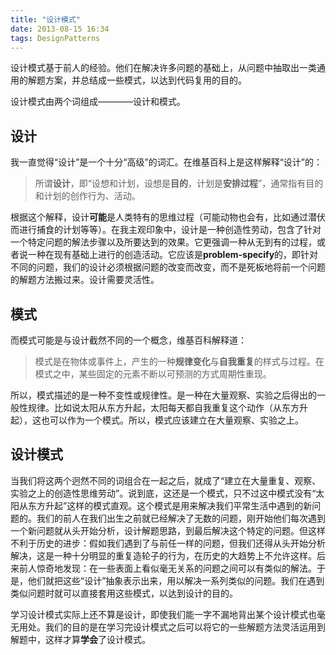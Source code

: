 ```yaml
---
title: "设计模式"
date: 2013-08-15 16:34
tags: DesignPatterns
---
```

设计模式基于前人的经验。他们在解决许多问题的基础上，从问题中抽取出一类通用的解题方案，并总结成一些模式，以达到代码复用的目的。

设计模式由两个词组成————设计和模式。<!--more-->

## 设计
我一直觉得“设计”是一个十分“高级”的词汇。在维基百科上是这样解释“设计”的：

> 所谓**设计**，即“设想和计划，设想是**目的**，计划是**安排过程**”，通常指有目的和计划的创作行为、活动。

根据这个解释，设计**可能**是人类特有的思维过程（可能动物也会有，比如通过潜伏而进行捕食的计划等等）。在我主观印象中，设计是一种创造性劳动，包含了针对一个特定问题的解法步骤以及所要达到的效果。它更强调一种从无到有的过程，或者说一种在现有基础上进行的创造活动。它应该是**problem-specify**的，即针对不同的问题，我们的设计必须根据问题的改变而改变，而不是死板地将前一个问题的解题方法搬过来。设计需要灵活性。

## 模式
而模式可能是与设计截然不同的一个概念，维基百科解释道：

> 模式是在物体或事件上，产生的一种**规律变化**与**自我重复**的样式与过程。在模式之中，某些固定的元素不断以可预测的方式周期性重现。

所以，模式描述的是一种不变性或规律性。是一种在大量观察、实验之后得出的一般性规律。比如说太阳从东方升起，太阳每天都自我重复这个动作（从东方升起），这也可以作为一个模式。所以，模式应该建立在大量观察、实验之上。

## 设计模式
当我们将这两个迥然不同的词组合在一起之后，就成了“建立在大量重复、观察、实验之上的创造性思维劳动”。说到底，这还是一个模式，只不过这中模式没有“太阳从东方升起”这样的模式直观。这个模式是用来解决我们平常生活中遇到的新问题的。我们的前人在我们出生之前就已经解决了无数的问题，刚开始他们每次遇到一个新问题就从头开始分析，设计解题思路，到最后解决这个特定的问题。但这样不利于历史的进步：假如我们遇到了与前任一样的问题，但我们还得从头开始分析解决，这是一种十分明显的重复造轮子的行为，在历史的大趋势上不允许这样。后来前人惊奇地发现：在一些表面上看似毫无关系的问题之间可以有类似的解法。于是，他们就把这些“设计”抽象表示出来，用以解决一系列类似的问题。我们在遇到类似问题时就可以直接套用这些模式，以达到设计的目的。

学习设计模式实际上还不算是设计，即使我们能一字不漏地背出某个设计模式也毫无用处。我们的目的是在学习完设计模式之后可以将它的一些解题方法灵活运用到解题中，这样才算**学会**了设计模式。

